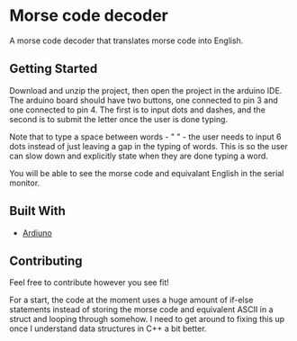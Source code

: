 # Morse code decoder

A morse code decoder that translates morse code into English.

## Getting Started

Download and unzip the project, then open the project in the arduino IDE. The arduino board should have two buttons, one connected to pin 3 and one connected to pin 4. The first is to input dots and dashes, and the second is to submit the letter once the user is done typing.

Note that to type a space between words - " " - the user needs to input 6 dots instead of just leaving a gap in the typing of words. This is so the user can slow down and explicitly state when they are done typing a word. 

You will be able to see the morse code and equivalant English in the serial monitor.

## Built With

* [Ardiuno](https://www.arduino.cc/en/Main/Docs)

## Contributing

Feel free to contribute however you see fit!

For a start, the code at the moment uses a huge amount of if-else statements instead of storing the morse code and equivalent ASCII in a struct and looping through somehow. I need to get around to fixing this up once I understand data structures in C++ a bit better.
